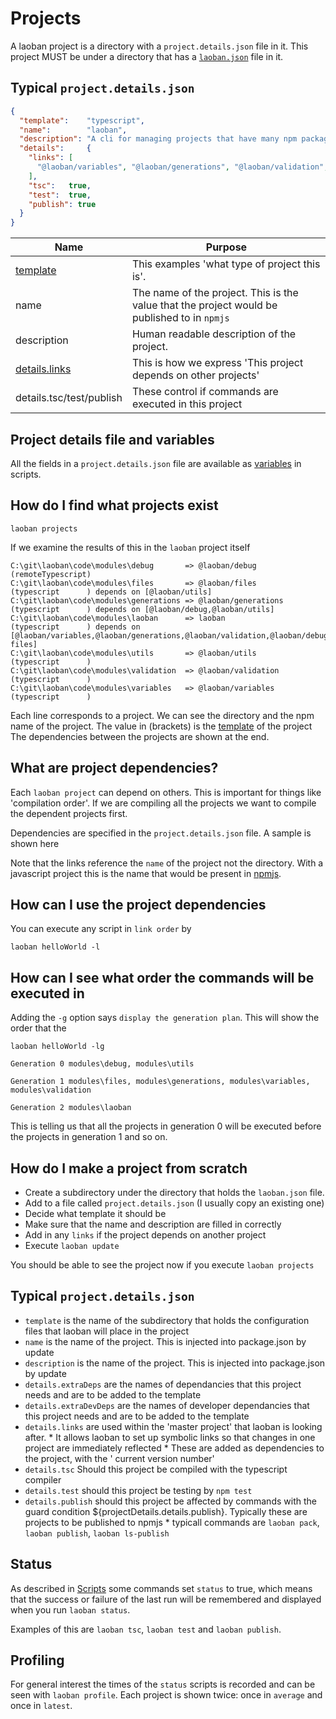 # Projects

A laoban project is a directory with a `project.details.json` file in it. This project MUST be under a directory that
has a [`laoban.json`](LAOBAN.JSON.md) file in it.

## Typical `project.details.json`

```json
{
  "template":    "typescript",
  "name":        "laoban",
  "description": "A cli for managing projects that have many npm packages",
  "details":     {
    "links": [
      "@laoban/variables", "@laoban/generations", "@laoban/validation", "@laoban/debug", "@laoban/files"
    ],
    "tsc":   true,
    "test":  true,
    "publish": true
  }
}
```
| Name | Purpose
| --- | --- |
|[template](TEMPLATES.md) | This examples 'what type of project this is'.
| name | The name of the project. This is the value that the project would be published to in `npmjs`
| description | Human readable description of the project.
| [details.links](#dependencies) | This is how we express 'This project depends on other projects'
| details.tsc/test/publish | These control if commands are executed in this project

## Project details file and variables
All the fields in a `project.details.json` file are available as [variables](VARIABLES.md) in scripts.

<a id='projects'></a>
## How do I find what projects exist

```shell
laoban projects
```
If we examine the results of this in the `laoban` project itself
```text
C:\git\laoban\code\modules\debug       => @laoban/debug       (remoteTypescript)
C:\git\laoban\code\modules\files       => @laoban/files       (typescript      ) depends on [@laoban/utils]
C:\git\laoban\code\modules\generations => @laoban/generations (typescript      ) depends on [@laoban/debug,@laoban/utils]
C:\git\laoban\code\modules\laoban      => laoban                 (typescript      ) depends on [@laoban/variables,@laoban/generations,@laoban/validation,@laoban/debug,@laoban/
files]
C:\git\laoban\code\modules\utils       => @laoban/utils       (typescript      )
C:\git\laoban\code\modules\validation  => @laoban/validation  (typescript      )
C:\git\laoban\code\modules\variables   => @laoban/variables   (typescript      )
```
Each line corresponds to a project. We can see the directory and the npm name of the project.
The value in (brackets) is the [template](TEMPLATES.md) of the project
The dependencies between the projects are shown at the end.

<a id='dependencies'></a>
## What are project dependencies?
Each `laoban project` can depend on others. This is important for things like 'compilation order'. If we are compiling
all the projects we want to compile the dependent projects first. 

Dependencies are specified in the `project.details.json` file. A sample is shown here

Note that the links reference the `name` of the project not the directory. With a javascript project this is the 
name that would be present in [npmjs](https://www.npmjs.com).

## How can I use the project dependencies

You can execute any script in `link order` by
```shell
laoban helloWorld -l
```

## How can I see what order the commands will be executed in

Adding the `-g` option says `display the generation plan`. This will show the order that the 
```shell
laoban helloWorld -lg
```

```text
Generation 0 modules\debug, modules\utils

Generation 1 modules\files, modules\generations, modules\variables, modules\validation

Generation 2 modules\laoban
```
This is telling us that all the projects in generation 0 will be executed before the projects in generation 1 and so on.

## How do I make a project from scratch

* Create a subdirectory under the directory that holds the `laoban.json` file. 
* Add to a file called `project.details.json` (I usually copy an existing one)
* Decide what template it should be
* Make sure that the name and description are filled in correctly
* Add in any `links` if the project depends on another project
* Execute `laoban update`

You should be able to see the project now if you execute `laoban projects`

## Typical `project.details.json`

* `template` is the name of the subdirectory that holds the configuration files that laoban will place in the project
* `name` is the name of the project. This is injected into package.json by update
* `description` is the name of the project. This is injected into package.json by update
* `details.extraDeps` are the names of dependancies that this project needs and are to be added to the template
* `details.extraDevDeps` are the names of developer dependancies that this project needs and are to be added to the template
* `details.links` are used within the 'master project' that laoban is looking after. * It allows laoban to set up symbolic links
  so that changes in one project are immediately reflected * These are added as dependencies to the project, with the '
  current version number'
* `details.tsc` Should this project be compiled with the typescript compiler
* `details.test` should this project be testing by `npm test`
* `details.publish` should this project be affected by commands with the guard condition ${projectDetails.details.publish}. Typically these are projects to be published to npmjs * typicall commands are `laoban pack`, `laoban publish`, `laoban ls-publish`

## Status

As described in [Scripts](SCRIPTS.md#complexCommands) some commands set `status` to true,
 which means that the success or failure of the last run will be remembered and displayed 
when you run `laoban status`.

Examples of this are `laoban tsc`, `laoban test` and `laoban publish`.

## Profiling
For general interest the times of the `status` scripts is recorded and 
can be seen with `laoban profile`. Each project is shown twice: once in `average`
and once in `latest`.

